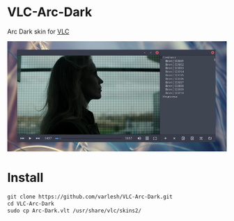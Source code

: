 # VLC-Arc-Dark
Arc Dark skin for [VLC](http://www.videolan.org/vlc/)

![Screenshot](preview.png)
# Install
```
git clone https://github.com/varlesh/VLC-Arc-Dark.git
cd VLC-Arc-Dark
sudo cp Arc-Dark.vlt /usr/share/vlc/skins2/
```
